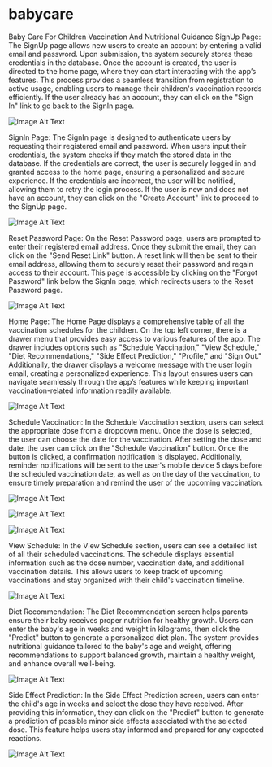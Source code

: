 # babycare

Baby Care For Children Vaccination And Nutritional Guidance
SignUp Page: The SignUp page allows new users to create an account by entering a valid email and password. Upon submission, the system securely stores these credentials in the database. Once the account is created, the user is directed to the home page, where they can start interacting with the app’s features. This process provides a seamless transition from registration to active usage, enabling users to manage their children's vaccination records efficiently. If the user already has an account, they can click on the "Sign In" link to go back to the SignIn page.

![Image Alt Text](assets/(1).jpeg)

SignIn Page: The SignIn page is designed to authenticate users by requesting their registered email and password. When users input their credentials, the system checks if they match the stored data in the database. If the credentials are correct, the user is securely logged in and granted access to the home page, ensuring a personalized and secure experience. If the credentials are incorrect, the user will be notified, allowing them to retry the login process. If the user is new and does not have an account, they can click on the "Create Account" link to proceed to the SignUp page.

![Image Alt Text](assets/2.jpeg)

Reset Password Page: On the Reset Password page, users are prompted to enter their registered email address. Once they submit the email, they can click on the "Send Reset Link" button. A reset link will then be sent to their email address, allowing them to securely reset their password and regain access to their account. This page is accessible by clicking on the "Forgot Password" link below the SignIn page, which redirects users to the Reset Password page.

![Image Alt Text](assets/3.jpeg)

Home Page: The Home Page displays a comprehensive table of all the vaccination schedules for the children. On the top left corner, there is a drawer menu that provides easy access to various features of the app. The drawer includes options such as "Schedule Vaccination," "View Schedule," "Diet Recommendations," "Side Effect Prediction," "Profile," and "Sign Out." Additionally, the drawer displays a welcome message with the user login email, creating a personalized experience. This layout ensures users can navigate seamlessly through the app’s features while keeping important vaccination-related information readily available.

![Image Alt Text](assets/4.jpeg)

Schedule Vaccination: In the Schedule Vaccination section, users can select the appropriate dose from a dropdown menu. Once the dose is selected, the user can choose the date for the vaccination. After setting the dose and date, the user can click on the "Schedule Vaccination" button. Once the button is clicked, a confirmation notification is displayed. Additionally, reminder notifications will be sent to the user's mobile device 5 days before the scheduled vaccination date, as well as on the day of the vaccination, to ensure timely preparation and remind the user of the upcoming vaccination.

![Image Alt Text](assets/5.jpeg)


![Image Alt Text](assets/6.jpeg)

![Image Alt Text](assets/8.jpeg)

View Schedule: In the View Schedule section, users can see a detailed list of all their scheduled vaccinations. The schedule displays essential information such as the dose number, vaccination date, and additional vaccination details. This allows users to keep track of upcoming vaccinations and stay organized with their child's vaccination timeline.


![Image Alt Text](assets/7.jpeg)

Diet Recommendation: The Diet Recommendation screen helps parents ensure their baby receives proper nutrition for healthy growth. Users can enter the baby's age in weeks and weight in kilograms, then click the "Predict" button to generate a personalized diet plan. The system provides nutritional guidance tailored to the baby's age and weight, offering recommendations to support balanced growth, maintain a healthy weight, and enhance overall well-being.

![Image Alt Text](assets/9.jpeg)

Side Effect Prediction: In the Side Effect Prediction screen, users can enter the child's age in weeks and select the dose they have received. After providing this information, they can click on the "Predict" button to generate a prediction of possible minor side effects associated with the selected dose. This feature helps users stay informed and prepared for any expected reactions.

![Image Alt Text](assets/10.jpeg)
